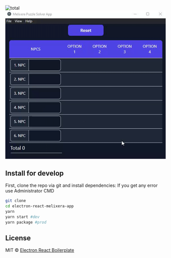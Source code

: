 <img src="https://img.shields.io/github/downloads/xnojustice/electron-react-melixera-app/total" alt="total" />
<img src="https://github.com/xNoJustice/electron-react-melixera-app/blob/7e7d2a703823ca389c0aa9ff0e8229deaedaa712/melixera.gif" alt="melixera" />

## Install for develop

First, clone the repo via git and install dependencies:
If you get any error use Administrator CMD

```bash
git clone
cd electron-react-melixera-app
yarn
yarn start #dev
yarn package #prod
```

## License

MIT © [Electron React Boilerplate](https://github.com/electron-react-boilerplate)
